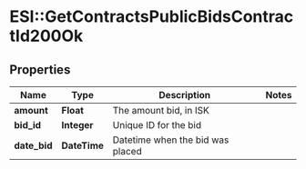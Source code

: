 # ESI::GetContractsPublicBidsContractId200Ok

## Properties
Name | Type | Description | Notes
------------ | ------------- | ------------- | -------------
**amount** | **Float** | The amount bid, in ISK | 
**bid_id** | **Integer** | Unique ID for the bid | 
**date_bid** | **DateTime** | Datetime when the bid was placed | 

